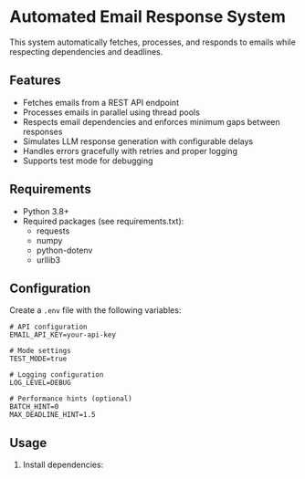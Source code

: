 # Automated Email Response System

This system automatically fetches, processes, and responds to emails while respecting dependencies and deadlines.

## Features

- Fetches emails from a REST API endpoint
- Processes emails in parallel using thread pools
- Respects email dependencies and enforces minimum gaps between responses
- Simulates LLM response generation with configurable delays
- Handles errors gracefully with retries and proper logging
- Supports test mode for debugging

## Requirements

- Python 3.8+
- Required packages (see requirements.txt):
  - requests
  - numpy
  - python-dotenv
  - urllib3

## Configuration

Create a `.env` file with the following variables:

```env
# API configuration
EMAIL_API_KEY=your-api-key

# Mode settings
TEST_MODE=true

# Logging configuration
LOG_LEVEL=DEBUG

# Performance hints (optional)
BATCH_HINT=0
MAX_DEADLINE_HINT=1.5
```

## Usage

1. Install dependencies:
```